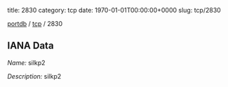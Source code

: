 title: 2830
category: tcp
date: 1970-01-01T00:00:00+0000
slug: tcp/2830

[portdb](/) / [tcp](/category/tcp.html) / 2830


## IANA Data

_Name:_ silkp2

_Description:_ silkp2

